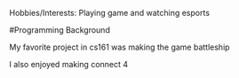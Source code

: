 Hobbies/Interests: Playing game and watching esports




#Programming Background

My favorite project in cs161 was making the game battleship

I also enjoyed making connect 4
